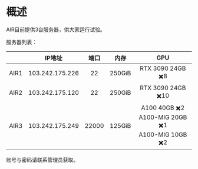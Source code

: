 # 概述

AIR目前提供3台服务器，供大家运行试验。

服务器列表：

|      |     IP地址      | 端口  |  内存  |                          GPU                          |
| :--: | :-------------: | :---: | :----: | :---------------------------------------------------: |
| AIR1 | 103.242.175.226 |  22   | 250GiB |                   RTX 3090 24GB ✖️8                    |
| AIR2 | 103.242.175.120 |  22   | 250GiB |                   RTX 3090 24GB ✖️10                   |
| AIR3 | 103.242.175.249 | 22000 | 125GiB | A100 40GB ✖️2<br> A100-MIG 20GB ✖️1<br>A100-MIG 10GB ✖️2 |

账号与密码请联系管理员获取。

